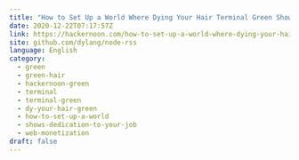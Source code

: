 ```yaml
---
title: "How to Set Up a World Where Dying Your Hair Terminal Green Shows Dedication to Your Job"
date: 2020-12-22T07:17:57Z
link: https://hackernoon.com/how-to-set-up-a-world-where-dying-your-hair-terminal-green-shows-dedication-to-your-job-ww1531ll?source=rss&utm_medium=RSS&utm_source=news.12bit.vn
site: github.com/dylang/node-rss
language: English
category:
  - green
  - green-hair
  - hackernoon-green
  - terminal
  - terminal-green
  - dy-your-hair-green
  - how-to-set-up-a-world
  - shows-dedication-to-your-job
  - web-monetization
draft: false
---
```

